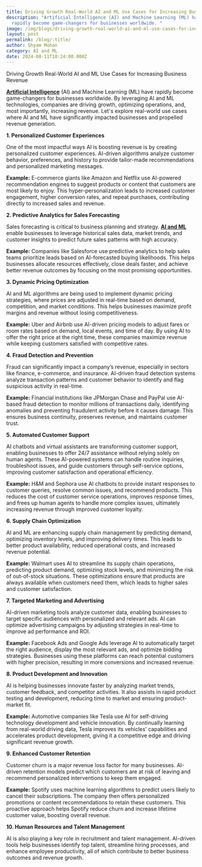 ```yaml
---
title: Driving Growth Real-World AI and ML Use Cases for Increasing Business Revenue
description: "Artificial Intelligence (AI) and Machine Learning (ML) have
  rapidly become game-changers for businesses worldwide. "
image: /img/blogs/driving-growth-real-world-ai-and-ml-use-cases-for-increasing-business-revenue.webp
layout: post
permalink: /blog/:title/
author: Shyam Mohan
category: AI and ML
date: 2024-08-11T18:24:00.000Z
---
```

Driving Growth Real-World AI and ML Use Cases for Increasing Business Revenue

**[Artificial Intelligence](https://codecrux.com/services/)** (AI) and Machine Learning (ML) have rapidly become game-changers for businesses worldwide. By leveraging AI and ML technologies, companies are driving growth, optimizing operations, and, most importantly, increasing revenue. Let's explore real-world use cases where AI and ML have significantly impacted businesses and propelled revenue generation.

 **1. Personalized Customer Experiences**

One of the most impactful ways AI is boosting revenue is by creating personalized customer experiences. AI-driven algorithms analyze customer behavior, preferences, and history to provide tailor-made recommendations and personalized marketing messages.

**Example:** E-commerce giants like Amazon and Netflix use AI-powered recommendation engines to suggest products or content that customers are most likely to enjoy. This hyper-personalization leads to increased customer engagement, higher conversion rates, and repeat purchases, contributing directly to increased sales and revenue.

**2. Predictive Analytics for Sales Forecasting**

Sales forecasting is critical to business planning and strategy. **[AI and ML](https://codecrux.com/services/)** enable businesses to leverage historical sales data, market trends, and customer insights to predict future sales patterns with high accuracy.

**Example:** Companies like Salesforce use predictive analytics to help sales teams prioritize leads based on AI-forecasted buying likelihoods. This helps businesses allocate resources effectively, close deals faster, and achieve better revenue outcomes by focusing on the most promising opportunities.

 **3. Dynamic Pricing Optimization**

AI and ML algorithms are being used to implement dynamic pricing strategies, where prices are adjusted in real-time based on demand, competition, and market conditions. This helps businesses maximize profit margins and revenue without losing competitiveness.

**Example:**  Uber and Airbnb use AI-driven pricing models to adjust fares or room rates based on demand, local events, and time of day. By using AI to offer the right price at the right time, these companies maximize revenue while keeping customers satisfied with competitive rates.

 **4. Fraud Detection and Prevention**

Fraud can significantly impact a company’s revenue, especially in sectors like finance, e-commerce, and insurance. AI-driven fraud detection systems analyze transaction patterns and customer behavior to identify and flag suspicious activity in real-time.

**Example:** Financial institutions like JPMorgan Chase and PayPal use AI-based fraud detection to monitor millions of transactions daily, identifying anomalies and preventing fraudulent activity before it causes damage. This ensures business continuity, preserves revenue, and maintains customer trust.

**5. Automated Customer Support**

AI chatbots and virtual assistants are transforming customer support, enabling businesses to offer 24/7 assistance without relying solely on human agents. These AI-powered systems can handle routine inquiries, troubleshoot issues, and guide customers through self-service options, improving customer satisfaction and operational efficiency.

**Example:**  H&M and Sephora use AI chatbots to provide instant responses to customer queries, resolve common issues, and recommend products. This reduces the cost of customer service operations, improves response times, and frees up human agents to handle more complex issues, ultimately increasing revenue through improved customer loyalty.

**6. Supply Chain Optimization**

AI and ML are enhancing supply chain management by predicting demand, optimizing inventory levels, and improving delivery times. This leads to better product availability, reduced operational costs, and increased revenue potential.

**Example:**  Walmart uses AI to streamline its supply chain operations, predicting product demand, optimizing stock levels, and minimizing the risk of out-of-stock situations. These optimizations ensure that products are always available when customers need them, which leads to higher sales and customer satisfaction.

 **7. Targeted Marketing and Advertising**

AI-driven marketing tools analyze customer data, enabling businesses to target specific audiences with personalized and relevant ads. AI can optimize advertising campaigns by adjusting strategies in real-time to improve ad performance and ROI.

**Example:**  Facebook Ads and Google Ads leverage AI to automatically target the right audience, display the most relevant ads, and optimize bidding strategies. Businesses using these platforms can reach potential customers with higher precision, resulting in more conversions and increased revenue.

**8. Product Development and Innovation**

AI is helping businesses innovate faster by analyzing market trends, customer feedback, and competitor activities. It also assists in rapid product testing and development, reducing time to market and ensuring product-market fit.

**Example:** Automotive companies like Tesla use AI for self-driving technology development and vehicle innovation. By continually learning from real-world driving data, Tesla improves its vehicles’ capabilities and accelerates product development, giving it a competitive edge and driving significant revenue growth.

**9. Enhanced Customer Retention**

Customer churn is a major revenue loss factor for many businesses. AI-driven retention models predict which customers are at risk of leaving and recommend personalized interventions to keep them engaged.

**Example:**  Spotify uses machine learning algorithms to predict users likely to cancel their subscriptions. The company then offers personalized promotions or content recommendations to retain these customers. This proactive approach helps Spotify reduce churn and increase lifetime customer value, boosting overall revenue.

 **10. Human Resources and Talent Management**

AI is also playing a key role in recruitment and talent management. AI-driven tools help businesses identify top talent, streamline hiring processes, and enhance employee productivity, all of which contribute to better business outcomes and revenue growth.
